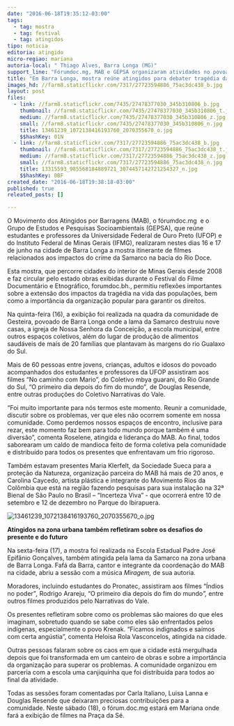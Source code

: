 ```yaml
---
date: "2016-06-18T19:35:12-03:00"
tags:
  - tag: mostra
  - tag: festival
  - tag: atingidos
tipo: noticia
editoria: atingido
micro-regiao: mariana
autoria-local: " Thiago Alves, Barra Longa (MG)"
support_line: "Fórumdoc.mg, MAB e GEPSA organizaram atividades no povoado de Gesteira e na Escola Estadual em Barra Longa"
title: "Em Barra Longa, mostra reúne atingidos para debater tragédia da Samarco"
images_hd: //farm8.staticflickr.com/7317/27723594886_75ac3dc438_b.jpg
layout: post
files:
  - link: //farm8.staticflickr.com/7435/27478377030_345b310806_b.jpg
    thumbnail: //farm8.staticflickr.com/7435/27478377030_345b310806_t.jpg
    medium: //farm8.staticflickr.com/7435/27478377030_345b310806_z.jpg
    small: //farm8.staticflickr.com/7435/27478377030_345b310806_n.jpg
    title: 13461239_1072138416193760_2070355670_o.jpg
    $$hashKey: 01N
  - link: //farm8.staticflickr.com/7317/27723594886_75ac3dc438_b.jpg
    thumbnail: //farm8.staticflickr.com/7317/27723594886_75ac3dc438_t.jpg
    medium: //farm8.staticflickr.com/7317/27723594886_75ac3dc438_z.jpg
    small: //farm8.staticflickr.com/7317/27723594886_75ac3dc438_n.jpg
    title: 13315593_985568184889721_3074457142721254327_n.jpg
    $$hashKey: 0BF
created_date: "2016-06-18T19:38:18-03:00"
published: true
releated_posts: []

---
```

<p>O Movimento dos Atingidos por Barragens (MAB), o f&oacute;rumdoc.mg &nbsp;e o Grupo de Estudos e Pesquisas Socioambientais (GEPSA), que re&uacute;ne estudantes e professores da Universidade Federal de Ouro Preto (UFOP) e do Instituto Federal de Minas Gerais (IFMG), realizaram nestes dias 16 e 17 de junho na cidade de Barra Longa a mostra itinerante de filmes relacionados aos impactos do crime da Samarco na bacia do Rio Doce. <a name="_GoBack"></a></p>

<p>Esta mostra, que percorre cidades do interior de Minas Gerais desde 2008 e faz circular pelo estado obras exibidas durante o Festival do Filme Document&aacute;rio e Etnogr&aacute;fico, forumdoc.bh., permitiu reflex&otilde;es importantes sobre a extens&atilde;o dos impactos da trag&eacute;dia na vida das popula&ccedil;&otilde;es, bem como a import&acirc;ncia da organiza&ccedil;&atilde;o popular para garantir os direitos.</p>

<p>Na quinta-feira (16), a exibi&ccedil;&atilde;o foi realizada na quadra da comunidade de Gesteira, povoado de Barra Longa onde a lama da Samarco destruiu nove casas, a igreja de Nossa Senhora da Concei&ccedil;&atilde;o, a escola municipal, entre outros espa&ccedil;os coletivos, al&eacute;m do lugar de produ&ccedil;&atilde;o de alimentos saud&aacute;veis de mais de 20 fam&iacute;lias que plantavam &agrave;s margens do rio Gualaxo do Sul.</p>

<p>Mais de 60 pessoas entre jovens, crian&ccedil;as, adultos e idosos do povoado acompanhados dos estudantes e professores da UFOP assistiram aos filmes &ldquo;No caminho com Mario&rdquo;, do Coletivo mbya guarani, do Rio Grande do Sul, &ldquo;O primeiro dia depois do fim do mundo&rdquo;<em>, </em>de Douglas Resende, entre outras produ&ccedil;&otilde;es do Coletivo Narrativas do Vale.</p>

<p>&ldquo;Foi muito importante para n&oacute;s termos este momento. Reunir a comunidade, discutir sobre os problemas, ver que eles n&atilde;o ocorrem somente em nossa comunidade. Como perdemos nossos espa&ccedil;os de encontro, inclusive para rezar, este momento faz bem para todo mundo porque tamb&eacute;m &eacute; uma divers&atilde;o&rdquo;, comenta Roselene, atingida e lideran&ccedil;a do MAB. Ao final, todos saborearam um caldo de mandioca feito de forma coletiva pela comunidade e distribu&iacute;do para todos os presentes que enfrentavam um frio rigoroso.</p>

<p>Tamb&eacute;m estavam presentes Maria Klerfelt, da Sociedade Sueca para a prote&ccedil;&atilde;o da Natureza, organiza&ccedil;&atilde;o parceira do MAB h&aacute; mais de 20 anos, e Carolina Caycedo, artista pl&aacute;stica e integrante do Movimento Rios da Col&ocirc;mbia que est&aacute; na regi&atilde;o fazendo pesquisas para sua instala&ccedil;&atilde;o na 32&ordf; Bienal de S&atilde;o Paulo no Brasil &ndash; &ldquo;Incerteza Viva&rdquo; - que ocorrer&aacute; entre 10 de setembro e 12 de dezembro no Parque do Ibirapuera.</p>

<p><img alt="13461239_1072138416193760_2070355670_o.jpg" src="//farm8.staticflickr.com/7435/27478377030_345b310806_b.jpg" /></p>

<p><strong>Atingidos na zona urbana tamb&eacute;m refletiram sobre os desafios do presente e do futuro</strong></p>

<p>Na sexta-feira (17), a mostra foi realizada na Escola Estadual Padre Jos&eacute; Epif&acirc;nio Gon&ccedil;alves, tamb&eacute;m atingida pela lama da Samarco na zona urbana de Barra Longa. Faf&aacute; da Barra, cantor e integrante da coordena&ccedil;&atilde;o do MAB na cidade, abriu a sess&atilde;o com a m&uacute;sica <em>Miragem, </em>de sua autoria.</p>

<p>Moradores, incluindo estudantes do Pronatec, assistiram aos filmes &ldquo;&Iacute;ndios no poder&rdquo;<em>,</em> Rodrigo Arareju, &ldquo;O primeiro dia depois do fim do mundo<em>&rdquo;, </em>entre outros filmes produzidos pelo Narrativas do Vale.</p>

<p>Os presentes refletiram sobre como os problemas s&atilde;o maiores do que eles imaginam, sobretudo quando se sabe como eles s&atilde;o enfrentados pelos ind&iacute;genas, especialmente o povo Krenak. &ldquo;Ficamos indignados e sa&iacute;mos com certa ang&uacute;stia&rdquo;, comenta Helo&iacute;sa Rola Vasconcelos, atingida na cidade.</p>

<p>Outras pessoas falaram sobre os caos em que a cidade est&aacute; mergulhada depois que foi transformada em um canteiro de obras e sobre a import&acirc;ncia da organiza&ccedil;&atilde;o para superar os problemas. A comunidade organizou em parceria com a escola uma canjiquinha que foi distribu&iacute;da para todos ao final da atividade.</p>

<p>Todas as sess&otilde;es foram comentadas por Carla Italiano, Luisa Lanna e Douglas Resende&nbsp;que deixaram preciosas contribui&ccedil;&otilde;es para a comunidade. Neste s&aacute;bado (18), o f&oacute;rum.doc.mg estar&aacute; em Mariana onde far&aacute; a exibi&ccedil;&atilde;o de filmes na Pra&ccedil;a da S&eacute;.</p>
